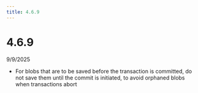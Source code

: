 ```yaml
---
title: 4.6.9
---
```


# 4.6.9

9/9/2025

- For blobs that are to be saved before the transaction is committed, do not save them until the commit is initiated, to avoid orphaned blobs when transactions abort
